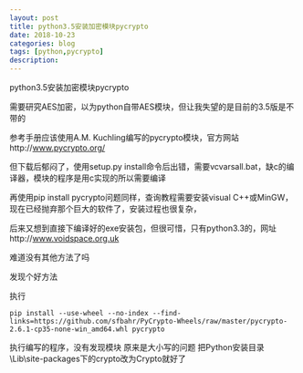 ```yaml
---
layout: post
title: python3.5安装加密模块pycrypto
date: 2018-10-23
categories: blog
tags: [python,pycrypto]
description: 
---
```

python3.5安装加密模块pycrypto

需要研究AES加密，以为python自带AES模块，但让我失望的是目前的3.5版是不带的

参考手册应该使用A.M. Kuchling编写的pycrypto模块，官方网站http://www.pycrypto.org/

但下载后郁闷了，使用setup.py install命令后出错，需要vcvarsall.bat，缺c的编译器，模块的程序是用c实现的所以需要编译

再使用pip install pycrypto问题同样，查询教程需要安装visual C++或MinGW，现在已经抛弃那个巨大的软件了，安装过程也很复杂，

后来又想到直接下编译好的exe安装包，但很可惜，只有python3.3的，网址http://www.voidspace.org.uk



难道没有其他方法了吗

发现个好方法


执行
```
pip install --use-wheel --no-index --find-links=https://github.com/sfbahr/PyCrypto-Wheels/raw/master/pycrypto-2.6.1-cp35-none-win_amd64.whl pycrypto
```
执行编写的程序，没有发现模块
原来是大小写的问题
把Python安装目录\Lib\site-packages下的crypto改为Crypto就好了

